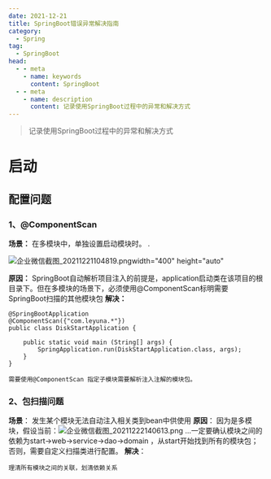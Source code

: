 ```yaml
---
date: 2021-12-21
title: SpringBoot错误异常解决指南
category: 
  - Spring
tag:
  - SpringBoot
head:
  - - meta
    - name: keywords
      content: SpringBoot
  - - meta
    - name: description
      content: 记录使用SpringBoot过程中的异常和解决方式
---
```


> 记录使用SpringBoot过程中的异常和解决方式

# 启动
## 配置问题
### 1、@ComponentScan
**场景：** 在多模块中，单独设置启动模块时。
                                        .

![企业微信截图_20211221104819.png](https://leyunone-img.oss-cn-hangzhou.aliyuncs.com/image/2021-12-21/企业微信截图_20211221104819.png)width="400" height="auto"

**原因：** SpringBoot自动解析项目注入的前提是，application启动类在该项目的根目录下。但在多模块的场景下，必须使用@ComponentScan标明需要SpringBoot扫描的其他模块包
**解决：**
```
@SpringBootApplication
@ComponentScan({"com.leyuna.*"})
public class DiskStartApplication {

    public static void main (String[] args) {
        SpringApplication.run(DiskStartApplication.class, args);
    }
}

需要使用@ComponentScan 指定子模块需要解析注入注解的模块包。
```
### 2、包扫描问题
**场景**： 发生某个模块无法自动注入相关类到bean中供使用
**原因**： 因为是多模块，假设当前：![企业微信截图_20211222140613.png](https://leyunone-img.oss-cn-hangzhou.aliyuncs.com/image/2021-12-22/企业微信截图_20211222140613.png)
 ...一定要确认模块之间的依赖为start->web->service->dao->domain ，从start开始找到所有的模块包；否则，需要自定义扫描类进行配置。
**解决**： 
```
理清所有模块之间的关联，划清依赖关系
```
